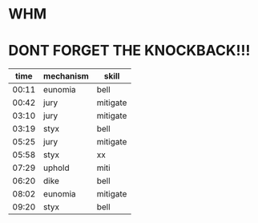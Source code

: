 # WHM

# DONT FORGET THE KNOCKBACK!!!

| time | mechanism | skill |
|---|---|---|
| 00:11 | eunomia | bell |
| 00:42 | jury  | mitigate |
| 03:10 | jury  | mitigate |
| 03:19 | styx  | bell |
| 05:25 | jury | mitigate |
| 05:58 | styx     | xx |
| 07:29 | uphold | miti |
| 06:20 | dike     | bell |
| 08:02 | eunomia  | mitigate |
| 09:20 | styx     | bell|
